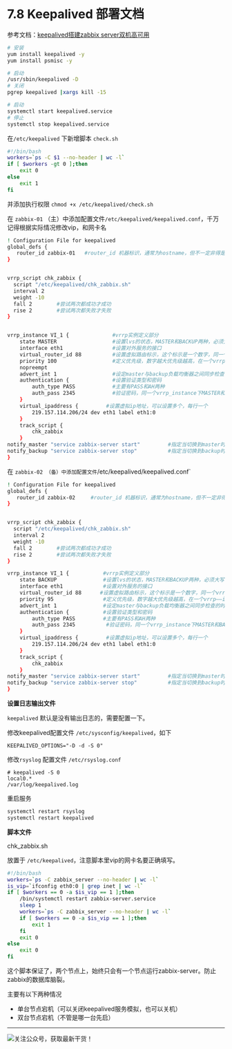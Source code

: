 # 7.8  Keepalived 部署文档

参考文档：[keepalived搭建zabbix server双机高可用](https://segmentfault.com/a/1190000008684320)

```bash
# 安装
yum install keepalived -y
yum install psmisc -y

# 启动
/usr/sbin/keepalived -D
# 关闭
pgrep keepalived |xargs kill -15

# 启动
systemctl start keepalived.service
# 停止
systemctl stop keepalived.service
```

在`/etc/keepalived` 下新增脚本 `check.sh`

```bash
#!/bin/bash
workers=`ps -C $1 --no-header | wc -l`
if [ $workers -gt 0 ];then
    exit 0 
else
    exit 1
fi
```

并添加执行权限 `chmod +x /etc/keepalived/check.sh`

在 `zabbix-01` （主）中添加配置文件`/etc/keepalived/keepalived.conf`，千万记得根据实际情况修改vip，和网卡名

```bash
! Configuration File for keepalived
global_defs {
   router_id zabbix-01   #router_id 机器标识，通常为hostname，但不一定非得是hostname。故障发生时，邮件通知会用到。
}


vrrp_script chk_zabbix {
  script "/etc/keepalived/chk_zabbix.sh"
  interval 2
  weight -10 
  fall 2        #尝试两次都成功才成功
  rise 2        #尝试两次都失败才失败
}


vrrp_instance VI_1 {              #vrrp实例定义部分
    state MASTER                  #设置lvs的状态，MASTER和BACKUP两种，必须大写 
    interface eth1                #设置对外服务的接口
    virtual_router_id 88          #设置虚拟路由标示，这个标示是一个数字，同一个vrrp实例使用唯一标示 
    priority 100                  #定义优先级，数字越大优先级越高，在一个vrrp——instance下，master的优先级必须大于backup
    nopreempt
    advert_int 1                  #设定master与backup负载均衡器之间同步检查的时间间隔，单位是秒
    authentication {              #设置验证类型和密码
        auth_type PASS            #主要有PASS和AH两种
        auth_pass 2345            #验证密码，同一个vrrp_instance下MASTER和BACKUP密码必须相同
    }
    virtual_ipaddress {         #设置虚拟ip地址，可以设置多个，每行一个
        219.157.114.206/24 dev eth1 label eth1:0
    }
    track_script {
        chk_zabbix
    }
notify_master "service zabbix-server start"         #指定当切换到master时，执行的脚本
notify_backup "service zabbix-server stop"          #指定当切换到backup时，执行的脚本
}


```

在 `zabbix-02 （备）中添加配置文件`/etc/keepalived/keepalived.conf`

```bash
! Configuration File for keepalived
global_defs {
   router_id zabbix-02     #router_id 机器标识，通常为hostname，但不一定非得是hostname。故障发生时，邮件通知会用到。
}


vrrp_script chk_zabbix {
  script "/etc/keepalived/chk_zabbix.sh"
  interval 2
  weight -10 
  fall 2        #尝试两次都成功才成功
  rise 2        #尝试两次都失败才失败
}

vrrp_instance VI_1 {           #vrrp实例定义部分
    state BACKUP               #设置lvs的状态，MASTER和BACKUP两种，必须大写 
    interface eth1             #设置对外服务的接口
    virtual_router_id 88      #设置虚拟路由标示，这个标示是一个数字，同一个vrrp实例使用唯一标示 
    priority 95                #定义优先级，数字越大优先级越高，在一个vrrp——instance下，master的优先级必须大于backup
    advert_int 1               #设定master与backup负载均衡器之间同步检查的时间间隔，单位是秒
    authentication {           #设置验证类型和密码
        auth_type PASS         #主要有PASS和AH两种
        auth_pass 2345          #验证密码，同一个vrrp_instance下MASTER和BACKUP密码必须相同
    }
    virtual_ipaddress {         #设置虚拟ip地址，可以设置多个，每行一个
        219.157.114.206/24 dev eth1 label eth1:0 
    }
    track_script {
        chk_zabbix
    }
notify_master "service zabbix-server start"         #指定当切换到master时，执行的脚本
notify_backup "service zabbix-server stop"          #指定当切换到backup时，执行的脚本
}

```

**设置日志输出文件**

`keepalived` 默认是没有输出日志的，需要配置一下。

修改keepalived配置文件 `/etc/sysconfig/keepalived`，如下

```
KEEPALIVED_OPTIONS="-D -d -S 0"
```

修改`rsyslog` 配置文件 `/etc/rsyslog.conf`

```
# keepalived -S 0 
local0.*                                                /var/log/keepalived.log
```

重启服务

```bash
systemctl restart rsyslog
systemctl restart keepalived
```

**脚本文件**

chk_zabbix.sh

放置于 `/etc/keepalived`，注意脚本里vip的网卡名要正确填写。

```bash
#!/bin/bash
workers=`ps -C zabbix_server --no-header | wc -l`
is_vip=`ifconfig eth0:0 | grep inet | wc -l`
if [ $workers == 0 -a $is_vip == 1 ];then
    /bin/systemctl restart zabbix-server.service
    sleep 1
    workers=`ps -C zabbix_server --no-header | wc -l`
    if [ $workers == 0 -a $is_vip == 1 ];then
        exit 1
    fi
    exit 0
else
    exit 0
fi
```

这个脚本保证了，两个节点上，始终只会有一个节点运行zabbix-server。防止zabbix的数据库脑裂。

主要有以下两种情况

- 单台节点宕机（可以关闭keepalived服务模拟，也可以关机）
- 双台节点宕机（不管是哪一台先启）



---

![关注公众号，获取最新干货！](https://ws1.sinaimg.cn/large/8f640247gy1fyi60fxos4j20u00a8tdz.jpg)